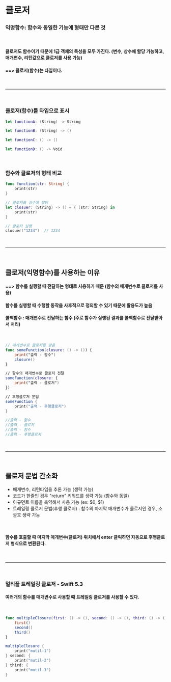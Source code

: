 # 클로저
### 익명함수: 함수와 동일한 기능에 형태만 다른 것

<br/>

#### 클로저도 함수이기 때문에 1급 객체의 특성을 모두 가진다. (변수, 상수에 할당 가능하고, 매개변수, 리턴값으로 클로저를 사용 가능)
#### ==> 클로저(함수)는 타입이다.

<br/>

---

<br/>

### 클로저(함수)를 타입으로 표시
```swift
let functionA: (String) -> String

let functionB: (String) -> ()

let functionC: () -> ()

let functionD: () -> Void
```

<br/>

### 함수와 클로저의 형태 비교
```swift
func function(str: String) {
    print(str)
}

// 클로저를 상수에 할당
let closuer: (String) -> () = { (str: String) in
    print(str)
}

// 클로저 실행
closuer("1234")  // 1234
```

<br/>

---

<br/>

## 클로저(익명함수)를 사용하는 이유
#### ==> 함수를 실행할 때 전달하는 형태로 사용하기 때문 (함수의 매개변수로 클로저를 사용)
#### 함수를 실행할 때 수행할 동작을 사후적으로 정의할 수 있기 때문에 활용도가 높음
#### **콜백함수** : 매개변수로 전달하는 함수 (주로 함수가 실행된 결과를 콜백함수로 전달받아서 처리)

<br/>

```swift
// 매개변수로 클로저를 받음
func someFunction(closure: () -> ()) {
    print("출력 - 함수")
    closure()
}

// 함수의 매개변수로 클로저 전달
someFunction(closure: {
    print("출력 - 클로저")
})

// 후행클로저 문법
someFunction {
    print("출력 - 후행클로저")
}

//출력 - 함수
//출력 - 클로저
//출력 - 함수
//출력 - 후행클로저
```

<br/>

---

<br/>

## 클로저 문법 간소화
* 매개변수, 리턴타입을 추론 가능 (생략 가능)
* 코드가 한줄인 경우 "return" 키워드를 생략 가능 (함수와 동일)
* 아규먼트 이름을 축약해서 사용 가능 (ex: $0, $1)
* 트레일링 클로저 문법(후행 클로저) : 함수의 마지막 매개변수가 클로저인 경우, 소괄호 생략 가능

<br/>

#### 함수를 호출할 때 마지막 매개변수(클로저) 위치에서 enter 클릭하면 자동으로 후행클로저 형식으로 변환된다.

<br/>

---

<br/>

### 멀티플 트레일링 클로저 - Swift 5.3
#### 여러개의 함수를 매개변수로 사용할 때 트레일링 클로저를 사용할 수 있다.

<br/>

```swift
func multipleClosure(first: () -> (), second: () -> (), third: () -> ()) {
    first()
    second()
    third()
}

multipleClosure {
    print("mutil-1")
} second: {
    print("mutil-2")
} third: {
    print("mutil-3")
}
```